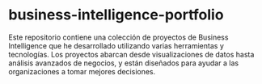 # business-intelligence-portfolio
Este repositorio contiene una colección de proyectos de Business Intelligence que he desarrollado utilizando varias herramientas y tecnologías. Los proyectos abarcan desde visualizaciones de datos hasta análisis avanzados de negocios, y están diseñados para ayudar a las organizaciones a tomar mejores decisiones.
